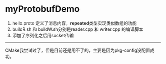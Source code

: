 # myProtobufDemo

1. hello.proto 定义了消息内容，**repeated**类型实现类似数组的功能
2. buildR.sh 和 buildW.sh分别是reader.cpp 和 writer.cpp 的编译脚本
3. 添加了序列化之后用socket传输

***
CMake我尝试过了，但是目前还是用不了的，主要是因为pkg-config没配置成功。

